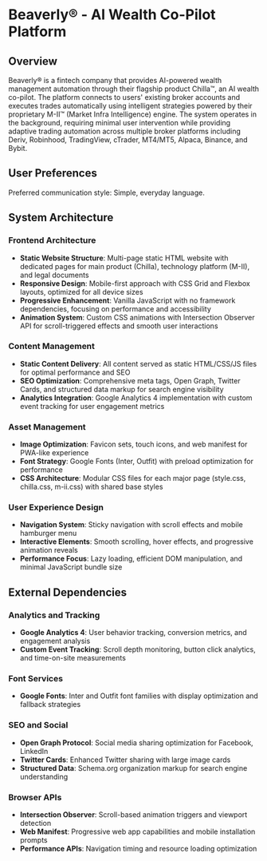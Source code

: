 # Beaverly® - AI Wealth Co-Pilot Platform

## Overview

Beaverly® is a fintech company that provides AI-powered wealth management automation through their flagship product Chilla™, an AI wealth co-pilot. The platform connects to users' existing broker accounts and executes trades automatically using intelligent strategies powered by their proprietary M-II™ (Market Infra Intelligence) engine. The system operates in the background, requiring minimal user intervention while providing adaptive trading automation across multiple broker platforms including Deriv, Robinhood, TradingView, cTrader, MT4/MT5, Alpaca, Binance, and Bybit.

## User Preferences

Preferred communication style: Simple, everyday language.

## System Architecture

### Frontend Architecture
- **Static Website Structure**: Multi-page static HTML website with dedicated pages for main product (Chilla), technology platform (M-II), and legal documents
- **Responsive Design**: Mobile-first approach with CSS Grid and Flexbox layouts, optimized for all device sizes
- **Progressive Enhancement**: Vanilla JavaScript with no framework dependencies, focusing on performance and accessibility
- **Animation System**: Custom CSS animations with Intersection Observer API for scroll-triggered effects and smooth user interactions

### Content Management
- **Static Content Delivery**: All content served as static HTML/CSS/JS files for optimal performance and SEO
- **SEO Optimization**: Comprehensive meta tags, Open Graph, Twitter Cards, and structured data markup for search engine visibility
- **Analytics Integration**: Google Analytics 4 implementation with custom event tracking for user engagement metrics

### Asset Management
- **Image Optimization**: Favicon sets, touch icons, and web manifest for PWA-like experience
- **Font Strategy**: Google Fonts (Inter, Outfit) with preload optimization for performance
- **CSS Architecture**: Modular CSS files for each major page (style.css, chilla.css, m-ii.css) with shared base styles

### User Experience Design
- **Navigation System**: Sticky navigation with scroll effects and mobile hamburger menu
- **Interactive Elements**: Smooth scrolling, hover effects, and progressive animation reveals
- **Performance Focus**: Lazy loading, efficient DOM manipulation, and minimal JavaScript bundle size

## External Dependencies

### Analytics and Tracking
- **Google Analytics 4**: User behavior tracking, conversion metrics, and engagement analysis
- **Custom Event Tracking**: Scroll depth monitoring, button click analytics, and time-on-site measurements

### Font Services
- **Google Fonts**: Inter and Outfit font families with display optimization and fallback strategies

### SEO and Social
- **Open Graph Protocol**: Social media sharing optimization for Facebook, LinkedIn
- **Twitter Cards**: Enhanced Twitter sharing with large image cards
- **Structured Data**: Schema.org organization markup for search engine understanding

### Browser APIs
- **Intersection Observer**: Scroll-based animation triggers and viewport detection
- **Web Manifest**: Progressive web app capabilities and mobile installation prompts
- **Performance APIs**: Navigation timing and resource loading optimization